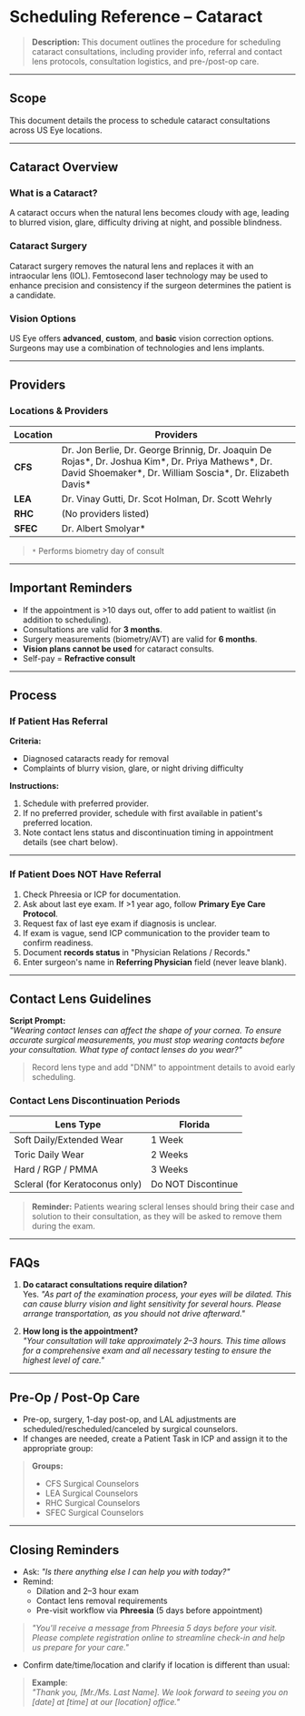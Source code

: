 # Scheduling Reference – Cataract

> **Description:** This document outlines the procedure for scheduling cataract consultations, including provider info, referral and contact lens protocols, consultation logistics, and pre-/post-op care.

---

## Scope

This document details the process to schedule cataract consultations across US Eye locations.

---

## Cataract Overview

### What is a Cataract?

A cataract occurs when the natural lens becomes cloudy with age, leading to blurred vision, glare, difficulty driving at night, and possible blindness.

### Cataract Surgery

Cataract surgery removes the natural lens and replaces it with an intraocular lens (IOL). Femtosecond laser technology may be used to enhance precision and consistency if the surgeon determines the patient is a candidate.

### Vision Options

US Eye offers **advanced**, **custom**, and **basic** vision correction options. Surgeons may use a combination of technologies and lens implants.

---

## Providers

### Locations & Providers

| Location | Providers |
| -------- | --------- |
| **CFS**  | Dr. Jon Berlie, Dr. George Brinnig, Dr. Joaquin De Rojas\*, Dr. Joshua Kim\*, Dr. Priya Mathews\*, Dr. David Shoemaker\*, Dr. William Soscia\*, Dr. Elizabeth Davis\* |
| **LEA**  | Dr. Vinay Gutti, Dr. Scot Holman, Dr. Scott Wehrly |
| **RHC**  | (No providers listed) |
| **SFEC** | Dr. Albert Smolyar\* |

> `*` Performs biometry day of consult

---

## Important Reminders

- If the appointment is >10 days out, offer to add patient to waitlist (in addition to scheduling).
- Consultations are valid for **3 months**.
- Surgery measurements (biometry/AVT) are valid for **6 months**.
- **Vision plans cannot be used** for cataract consults.
- Self-pay = **Refractive consult**

---

## Process

### If Patient Has Referral

**Criteria:**

- Diagnosed cataracts ready for removal
- Complaints of blurry vision, glare, or night driving difficulty

**Instructions:**

1. Schedule with preferred provider.
2. If no preferred provider, schedule with first available in patient's preferred location.
3. Note contact lens status and discontinuation timing in appointment details (see chart below).

---

### If Patient Does NOT Have Referral

1. Check Phreesia or ICP for documentation.
2. Ask about last eye exam. If >1 year ago, follow **Primary Eye Care Protocol**.
3. Request fax of last eye exam if diagnosis is unclear.
4. If exam is vague, send ICP communication to the provider team to confirm readiness.
5. Document **records status** in "Physician Relations / Records."
6. Enter surgeon's name in **Referring Physician** field (never leave blank).

---

## Contact Lens Guidelines

**Script Prompt:**  
*"Wearing contact lenses can affect the shape of your cornea. To ensure accurate surgical measurements, you must stop wearing contacts before your consultation. What type of contact lenses do you wear?"*

> Record lens type and add "DNM" to appointment details to avoid early scheduling.

### Contact Lens Discontinuation Periods

| Lens Type                      | Florida            |
| ------------------------------ | ------------------ |
| Soft Daily/Extended Wear       | 1 Week             |
| Toric Daily Wear               | 2 Weeks            |
| Hard / RGP / PMMA              | 3 Weeks            |
| Scleral (for Keratoconus only) | Do NOT Discontinue |

> **Reminder:** Patients wearing scleral lenses should bring their case and solution to their consultation, as they will be asked to remove them during the exam.

---

## FAQs

1. **Do cataract consultations require dilation?**  
   Yes. _"As part of the examination process, your eyes will be dilated. This can cause blurry vision and light sensitivity for several hours. Please arrange transportation, as you should not drive afterward."_

2. **How long is the appointment?**  
   _"Your consultation will take approximately 2–3 hours. This time allows for a comprehensive exam and all necessary testing to ensure the highest level of care."_

---

## Pre-Op / Post-Op Care

- Pre-op, surgery, 1-day post-op, and LAL adjustments are scheduled/rescheduled/canceled by surgical counselors.
- If changes are needed, create a Patient Task in ICP and assign it to the appropriate group:

> **Groups:**  
> - CFS Surgical Counselors  
> - LEA Surgical Counselors  
> - RHC Surgical Counselors  
> - SFEC Surgical Counselors

---

## Closing Reminders

- Ask: _"Is there anything else I can help you with today?"_
- Remind:
  - Dilation and 2–3 hour exam
  - Contact lens removal requirements
  - Pre-visit workflow via **Phreesia** (5 days before appointment)

> _"You'll receive a message from Phreesia 5 days before your visit. Please complete registration online to streamline check-in and help us prepare for your care."_

- Confirm date/time/location and clarify if location is different than usual:

> **Example**:  
> _"Thank you, [Mr./Ms. Last Name]. We look forward to seeing you on [date] at [time] at our [location] office."_ 